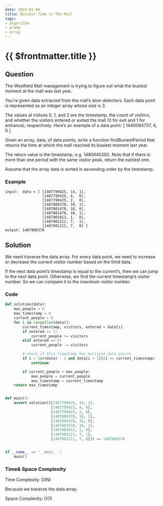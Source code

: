 ```yaml
---
date: 2023-01-04
title: Busiest Time in The Mall
tags:
- algorithm
- pramp 
- array
---
```

# {{ $frontmatter.title }}

## Question

The Westfield Mall management is trying to figure out what the busiest moment at the mall was last year.

You’re given data extracted from the mall’s door detectors. Each data point is represented as an integer array whose size is 3.

The values at indices 0, 1, and 2 are the timestamp, the count of visitors, and whether the visitors entered or exited the mall (0 for exit and 1 for entrance),
respectively. Here’s an example of a data point: [ 1440084737, 4, 0 ].

Given an array, data, of data points, write a function findBusiestPeriod that returns the time at which the mall reached its busiest moment last year.

The return value is the timestamp, e.g. 1480640292. Note that if there is more than one period with the same visitor peak, return the earliest one.

Assume that the array data is sorted in ascending order by the timestamp.



### Example
```
input:  data = [ [1487799425, 14, 1],
                 [1487799425, 4,  0],
                 [1487799425, 2,  0],
                 [1487800378, 10, 1],
                 [1487801478, 18, 0],
                 [1487801478, 18, 1],
                 [1487901013, 1,  0],
                 [1487901211, 7,  1],
                 [1487901211, 7,  0] ]
output: 1487800378
```

## Solution 

We need traverse the data array. For every data point, we need to increase or decrease the current visitor number based on the third data.

If the next data point’s timestamp is equal to the current’s, then we can jump to the next data point.
Otherwise, we find the current timestamp’s visitor number. So we can compare it to the maximum visitor number.


### Code
```python
def solution(data):
    max_people = 0
    max_timestamp = 0
    current_people = 0
    for i in range(len(data)):
        current_timestamp, visitors, entered = data[i]
        if entered == 1:
            current_people += visitors
        elif entered == 0:
            current_people -= visitors

        # check if this timestamp has multiple data points
        if i < len(data) - 1 and data[i + 1][0] == current_timestamp:
            continue

        if current_people > max_people:
            max_people = current_people
            max_timestamp = current_timestamp
    return max_timestamp


def main():
    assert solution([[1487799425, 14, 1],
                     [1487799425, 4, 0],
                     [1487799425, 2, 0],
                     [1487800378, 10, 1],
                     [1487801478, 18, 0],
                     [1487801478, 18, 1],
                     [1487901013, 1, 0],
                     [1487901211, 7, 1],
                     [1487901211, 7, 0]]) == 1487800378


if __name__ == '__main__':
    main()


```

### Time& Space Complexity


Time Complexity: O(N)

Because we traverse the data array.

Space Complexity: O(1)




